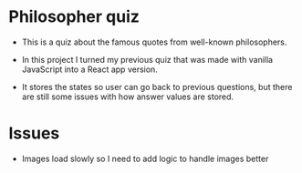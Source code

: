 # Philosopher quiz

* This is a quiz about the famous quotes from well-known philosophers. 

* In this project I turned my previous quiz that was made with vanilla JavaScript into a React app version.

* It stores the states so user can go back to previous questions, but there are still some issues with how answer values are stored.

# Issues

* Images load slowly so I need to add logic to handle images better
